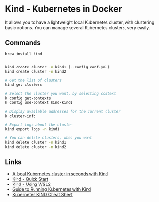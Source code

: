 # Kind - Kubernetes in Docker

It allows you to have a lightweight local Kubernetes cluster, with clustering basic notions.
You can manage several Kubernetes clusters, very easily.

## Commands

```bash
brew install kind


kind create cluster -n kind1 [--config conf.yml]
kind create cluster -n kind2

# Get the list of clusters
kind get clusters

# Select the cluster you want, by selecting context
k config get-contexts
k config use-context kind-kind1

# Display available addresses for the current cluster
k cluster-info

# Export logs about the cluster
kind export logs -n kind1

# You can delete clusters, when you want
kind delete cluster -n kind1
kind delete cluster -n kind2
```

## Links
* [A local Kubernetes cluster in seconds with Kind](https://dev.to/jdxlabs/a-local-kubernetes-cluster-in-seconds-with-kind-31lc)
* [Kind - Quick Start](https://kind.sigs.k8s.io/docs/user/quick-start/)
* [Kind - Using WSL2](https://kind.sigs.k8s.io/docs/user/using-wsl2/)
* [Guide to Running Kubernetes with Kind](https://phoenixnap.com/kb/kubernetes-kind)
* [Kubernetes KIND Cheat Sheet](https://itnext.io/kubernetes-kind-cheat-shee-2605da77984)
